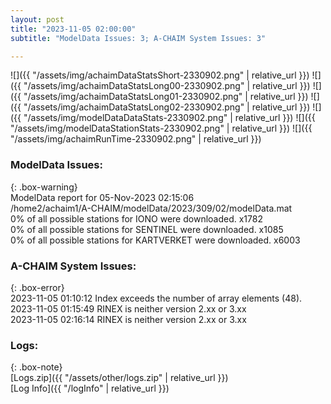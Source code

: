 ```yaml
---
layout: post
title: "2023-11-05 02:00:00"
subtitle: "ModelData Issues: 3; A-CHAIM System Issues: 3"

---
```


![]({{ "/assets/img/achaimDataStatsShort-2330902.png" | relative_url }})
![]({{ "/assets/img/achaimDataStatsLong00-2330902.png" | relative_url }})
![]({{ "/assets/img/achaimDataStatsLong01-2330902.png" | relative_url }})
![]({{ "/assets/img/achaimDataStatsLong02-2330902.png" | relative_url }})
![]({{ "/assets/img/modelDataDataStats-2330902.png" | relative_url }})
![]({{ "/assets/img/modelDataStationStats-2330902.png" | relative_url }})
![]({{ "/assets/img/achaimRunTime-2330902.png" | relative_url }})


### ModelData Issues:  
  
{: .box-warning}  
 ModelData report for 05-Nov-2023 02:15:06   
 /home2/achaim1/A-CHAIM/modelData/2023/309/02/modelData.mat   
 0% of all possible stations for IONO were downloaded. x1782   
 0% of all possible stations for SENTINEL were downloaded. x1085   
 0% of all possible stations for KARTVERKET were downloaded. x6003   
  
### A-CHAIM System Issues:  
  
{: .box-error}  
2023-11-05 01:10:12 Index exceeds the number of array elements (48).  
2023-11-05 01:15:49 RINEX is neither version 2.xx or 3.xx  
2023-11-05 02:16:14 RINEX is neither version 2.xx or 3.xx  

### Logs:  
  
{: .box-note}  
[Logs.zip]({{ "/assets/other/logs.zip" | relative_url }})  
[Log Info]({{ "/logInfo" | relative_url }})  
